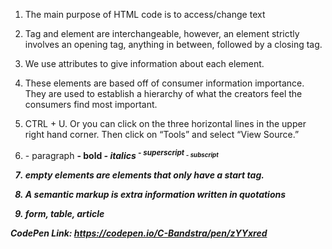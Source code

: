 1. The main purpose of HTML code is to access/change text
2. Tag and element are interchangeable, however, an element strictly involves an opening tag, anything in between, followed by a closing tag.
3. We use attributes to give information about each element.
4. These elements are based off of consumer information importance. They are used to establish a hierarchy of what the creators feel the consumers find most important.
5. CTRL + U. Or you can click on the three horizontal lines in the upper right hand corner. Then click on “Tools” and select “View Source.”
6.  <p> - paragraph  
    <b> - bold
    <i> - italics
    <sup> - superscript
    <sub> - subscript
        
7. empty elements are elements that only have a start tag.
8. A semantic markup is extra information written in quotations
9.  form,
    table,
    article


CodePen Link: https://codepen.io/C-Bandstra/pen/zYYxred
